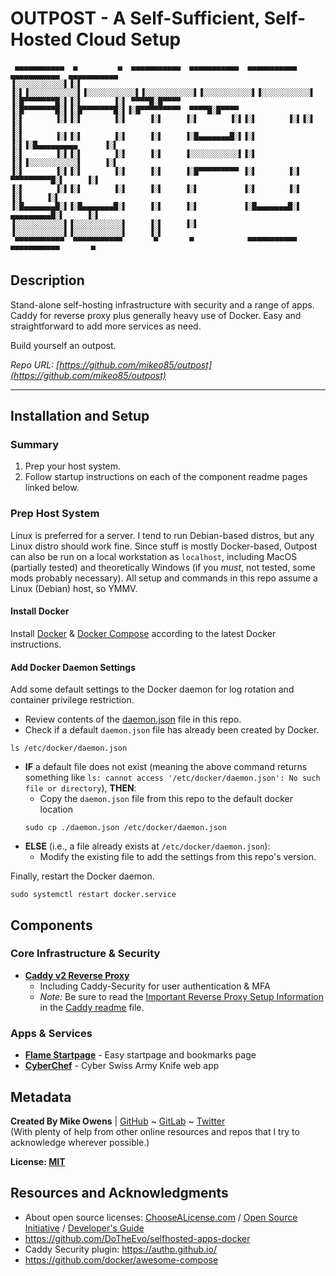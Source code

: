 # OUTPOST - A Self-Sufficient, Self-Hosted Cloud Setup
```
 ▄▄▄▄▄▄▄▄▄▄▄  ▄         ▄  ▄▄▄▄▄▄▄▄▄▄▄  ▄▄▄▄▄▄▄▄▄▄▄  ▄▄▄▄▄▄▄▄▄▄▄  ▄▄▄▄▄▄▄▄▄▄▄  ▄▄▄▄▄▄▄▄▄▄▄ 
▐░░░░░░░░░░░▌▐░▌       ▐░▌▐░░░░░░░░░░░▌▐░░░░░░░░░░░▌▐░░░░░░░░░░░▌▐░░░░░░░░░░░▌▐░░░░░░░░░░░▌
▐░█▀▀▀▀▀▀▀█░▌▐░▌       ▐░▌ ▀▀▀▀█░█▀▀▀▀ ▐░█▀▀▀▀▀▀▀█░▌▐░█▀▀▀▀▀▀▀█░▌▐░█▀▀▀▀▀▀▀▀▀  ▀▀▀▀█░█▀▀▀▀ 
▐░▌       ▐░▌▐░▌       ▐░▌     ▐░▌     ▐░▌       ▐░▌▐░▌       ▐░▌▐░▌               ▐░▌     
▐░▌       ▐░▌▐░▌       ▐░▌     ▐░▌     ▐░█▄▄▄▄▄▄▄█░▌▐░▌       ▐░▌▐░█▄▄▄▄▄▄▄▄▄      ▐░▌     
▐░▌       ▐░▌▐░▌       ▐░▌     ▐░▌     ▐░░░░░░░░░░░▌▐░▌       ▐░▌▐░░░░░░░░░░░▌     ▐░▌     
▐░▌       ▐░▌▐░▌       ▐░▌     ▐░▌     ▐░█▀▀▀▀▀▀▀▀▀ ▐░▌       ▐░▌ ▀▀▀▀▀▀▀▀▀█░▌     ▐░▌     
▐░▌       ▐░▌▐░▌       ▐░▌     ▐░▌     ▐░▌          ▐░▌       ▐░▌          ▐░▌     ▐░▌     
▐░█▄▄▄▄▄▄▄█░▌▐░█▄▄▄▄▄▄▄█░▌     ▐░▌     ▐░▌          ▐░█▄▄▄▄▄▄▄█░▌ ▄▄▄▄▄▄▄▄▄█░▌     ▐░▌     
▐░░░░░░░░░░░▌▐░░░░░░░░░░░▌     ▐░▌     ▐░▌          ▐░░░░░░░░░░░▌▐░░░░░░░░░░░▌     ▐░▌     
 ▀▀▀▀▀▀▀▀▀▀▀  ▀▀▀▀▀▀▀▀▀▀▀       ▀       ▀            ▀▀▀▀▀▀▀▀▀▀▀  ▀▀▀▀▀▀▀▀▀▀▀       ▀      
```
<!-- Ascii Text: Electronic font from https://www.coolgenerator.com/ascii-text-generator -->

## Description

Stand-alone self-hosting infrastructure with security and a range of apps. Caddy for reverse proxy plus generally heavy use of Docker. Easy and straightforward to add more services as need.

Build yourself an outpost.

*Repo URL: [https://github.com/mikeo85/outpost](https://github.com/mikeo85/outpost)*

* * * * *

## Installation and Setup

### Summary

1. Prep your host system.
2. Follow startup instructions on each of the component readme pages linked below.

### Prep Host System

Linux is preferred for a server. I tend to run Debian-based distros, but any Linux distro should work fine. Since stuff is mostly Docker-based, Outpost can also be run on a local workstation as `localhost`, including MacOS (partially tested) and theoretically Windows (if you *must*, not tested, some mods probably necessary). All setup and commands in this repo assume a Linux (Debian) host, so YMMV.

#### Install Docker

Install [Docker](https://docs.docker.com/get-docker/) & [Docker Compose](https://docs.docker.com/compose/install/) according to the latest Docker instructions.

#### Add Docker Daemon Settings

Add some default settings to the Docker daemon for log rotation and container privilege restriction.

- Review contents of the [daemon.json](./daemon.json) file in this repo.
- Check if a default `daemon.json` file has already been created by Docker.
```shell
ls /etc/docker/daemon.json
```
- **IF** a default file does not exist (meaning the above command returns something like `ls: cannot access '/etc/docker/daemon.json': No such file or directory`), **THEN**:
	- Copy the `daemon.json` file from this repo to the default docker location
	```shell
	sudo cp ./daemon.json /etc/docker/daemon.json
	```
- **ELSE** (i.e., a file already exists at `/etc/docker/daemon.json`):
	- Modify the existing file to add the settings from this repo's version.

Finally, restart the Docker daemon.
```shell
sudo systemctl restart docker.service
```

## Components

### Core Infrastructure & Security

- **[Caddy v2 Reverse Proxy](./caddy/)**
   - Including Caddy-Security for user authentication & MFA
   - *Note:* Be sure to read the [Important Reverse Proxy Setup Information](./caddy/readme.md#important-reverse-proxy-setup-information) in the [Caddy readme](./caddy/readme.md) file.

<!-- ### Databases -->

<!-- - **[PostgreSQL and pgAdmin](./postgres/)** -->

### Apps & Services

- **[Flame Startpage](./flame/)** - Easy startpage and bookmarks page
- **[CyberChef](./cyberchef/)** - Cyber Swiss Army Knife web app
<!-- - **[Budibase](./budibase/)** - low-code platform -->

## Metadata

**Created By Mike Owens** | [GitHub](https://github.com/mikeo85) ~ [GitLab](https://gitlab.com/mikeo85) ~ [Twitter](https://twitter.com/quietmike8192)  
(With plenty of help from other online resources and repos that I try to acknowledge wherever possible.)

**License: [MIT](LICENSE)**

<!-- **Version History:** See [commits](../../commits) or [release history](../../releases). -->

## Resources and Acknowledgments

- About open source licenses: [ChooseALicense.com](https://choosealicense.com) / [Open Source Initiative](https://opensource.org/licenses) / [Developer's Guide](https://www.toptal.com/open-source/developers-guide-to-open-source-licenses)
- https://github.com/DoTheEvo/selfhosted-apps-docker
- Caddy Security plugin: https://authp.github.io/
- https://github.com/docker/awesome-compose
